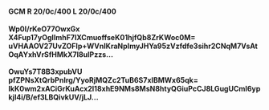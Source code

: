 #### GCM R 20/0c/400 L 20/0c/400
**Wp0I/rKeO77OwxGx**<br/>**X4Fup17yOgIlmhF7lXCmuoffseK01hjfQb8ZrKWoc0M=**<br/>**uVHAAOV27UvZOFIp+WVnIKraNpImyJHYa95zVzfdfe3sihr2CNqM7VsAtOqAYxhVrSfHMkX7l8ulPzzs...**<br/><br/>
**OwuYs7T8B3xpubVU**<br/>**pfZPNsXtQrbPnIrg/YyoRjMQZc2TuB6S7xIBMWx65qk=**<br/>**lkK0wm2xACiGrKuAcx2l18xhE9NMs8MsN8htyQGiuPcCJ8LGugUCmI6ypkjl4i/B/ef3LBQivkUV/jLJ...**